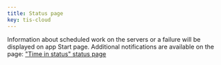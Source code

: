 ```yaml
---
title: Status page
key: tis-cloud
---
```


Information about scheduled work on the servers or a failure will be displayed on app Start page. Additional notifications are available on the page: ["Time in status" status page](https://timeinstatus.statuspage.io)
